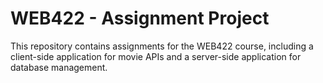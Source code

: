 # WEB422 - Assignment Project

This repository contains assignments for the WEB422 course, including a client-side application for movie APIs and a server-side application for database 
management.

